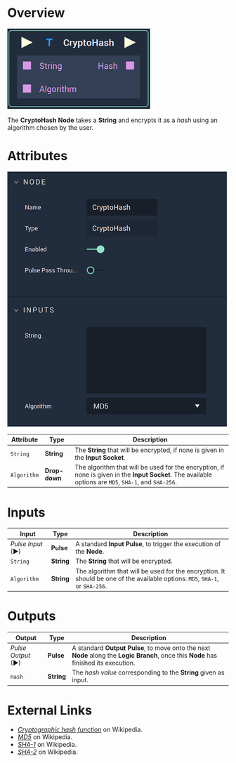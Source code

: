 # Overview

![The CryptoHash Node.](../../.gitbook/assets/cryptohashnode.png)

The **CryptoHash** **Node** takes a **String** and encrypts it as a _hash_ using an algorithm chosen by the user.

# Attributes

![The CryptoHash Node Attributes.](../../.gitbook/assets/cryptohashattributes.png)

|Attribute|Type|Description|
|---|---|---|
| `String` | **String** | The **String** that will be encrypted, if none is given in the **Input Socket**. |
| `Algorithm` | **Drop-down** | The algorithm that will be used for the encryption, if none is given in the **Input Socket**. The available options are `MD5`, `SHA-1`, and `SHA-256`. |

# Inputs

|Input|Type|Description|
|---|---|---|
|*Pulse Input* (►)|**Pulse**|A standard **Input Pulse**, to trigger the execution of the **Node**.|
| `String` | **String** | The **String** that will be encrypted. |
| `Algorithm` | **String** | The algorithm that will be used for the encryption. It should be one of the available options: `MD5`, `SHA-1`, or `SHA-256`. |

# Outputs

|Output|Type|Description|
|---|---|---|
|*Pulse Output* (►)|**Pulse**|A standard **Output Pulse**, to move onto the next **Node** along the **Logic Branch**, once this **Node** has finished its execution.|
| `Hash` | **String** | The _hash value_ corresponding to the **String** given as input. |


# External Links

* [_Cryptographic hash function_](https://en.wikipedia.org/wiki/Cryptographic_hash_function) on Wikipedia.
* [_MD5_](https://en.wikipedia.org/wiki/MD5) on Wikipedia.
* [_SHA-1_](https://en.wikipedia.org/wiki/SHA-1) on Wikipedia.
* [_SHA-2_](https://en.wikipedia.org/wiki/SHA-2) on Wikipedia.